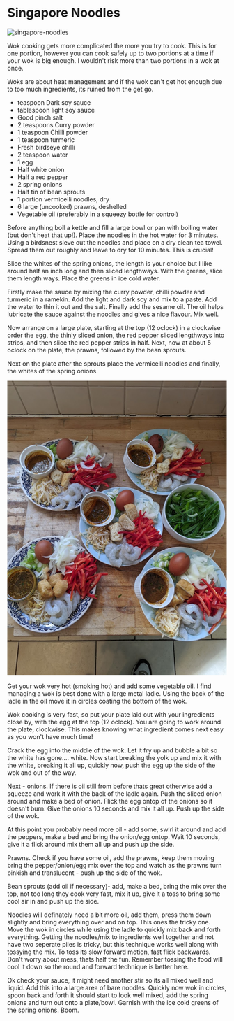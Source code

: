 # Singapore Noodles

![singapore-noodles](images/singapore-noodles.jpg)

Wok cooking gets more complicated the more you try to cook. This is for one portion, however you can cook safely up to two portions at a time if your wok is big enough. I wouldn't risk more than two portions in a wok at once.

Woks are about heat management and if the wok can't get hot enough due to too much ingredients, its ruined from the get go.

* teaspoon Dark soy sauce
* tablespoon light soy sauce
* Good pinch salt
* 2 teaspoons Curry powder
* 1 teaspoon Chilli powder
* 1 teaspoon turmeric
* Fresh birdseye chilli
* 2 teaspoon water
* 1 egg
* Half white onion
* Half a red pepper
* 2 spring onions
* Half tin of bean sprouts
* 1 portion vermicelli noodles, dry
* 6 large (uncooked) prawns, deshelled
* Vegetable oil (preferably in a squeezy bottle for control)

Before anything boil a kettle and fill a large bowl or pan with boiling water (but don't heat that up!). Place the noodles in the hot water for 3 minutes. Using a birdsnest sieve out the noodles and place on a dry clean tea towel. Spread them out roughly and leave to dry for 10 minutes. This is crucial!

Slice the whites of the spring onions, the length is your choice but I like around half an inch long and then sliced lengthways. With the greens, slice them length ways. Place the greens in ice cold water.

Firstly make the sauce by mixing the curry powder, chilli powder and turmeric in a ramekin. Add the light and dark soy and mix to a paste. Add the water to thin it out and the salt. Finally add the sesame oil. The oil helps lubricate the sauce against the noodles and gives a nice flavour. Mix well.


Now arrange on a large plate, starting at the top (12 oclock) in a clockwise order the egg, the thinly sliced onion, the red pepper sliced lengthways into strips, and then slice the red pepper strips in half. Next, now at about 5 oclock on the plate, the prawns, followed by the bean sprouts.

Next on the plate after the sprouts place the vermicelli noodles and finally, the whites of the spring onions.

![wok-clock](images/singapore-noodle-wok-clock.jpg)

Get your wok very hot (smoking hot) and add some vegetable oil. I find managing a wok is best done with a large metal ladle. Using the back of the ladle in the oil move it in circles coating the bottom of the wok.

Wok cooking is very fast, so put your plate laid out with your ingredients close by, with the egg at the top (12 oclock). You are going to work around the plate, clockwise. This makes knowing what ingredient comes next easy as you won't have much time!

Crack the egg into the middle of the wok. Let it fry up and bubble a bit so the white has gone.... white. Now start breaking the yolk up and mix it with the white, breaking it all up, quickly now, push the egg up the side of the wok and out of the way.

Next - onions. If there is oil still from before thats great otherwise add a squeeze and work it with the back of the ladle again. Push the sliced onion around and make a bed of onion. Flick the egg ontop of the onions so it doesn't burn. Give the onions 10 seconds and mix it all up. Push up the side of the wok.

At this point you probably need more oil - add some, swirl it around and add the peppers, make a bed and bring the onion/egg ontop. Wait 10 seconds, give it a flick around mix them all up and push up the side.

Prawns. Check if you have some oil, add the prawns, keep them moving bring the pepper/onion/egg mix over the top and watch as the prawns turn pinkish and translucent - push up the side of the wok.

Bean sprouts (add oil if necessary)- add, make a bed, bring the mix over the top, not too long they cook very fast, mix it up, give it a toss to bring some cool air in and push up the side.

Noodles will definately need a bit more oil, add them, press them down slightly and bring everything over and on top. This ones the tricky one. Move the wok in circles while using the ladle to quickly mix back and forth everything. Getting the noodles/mix to ingredients well together and not have two seperate piles is tricky, but this technique works well along with tossying the mix. To toss its slow forward motion, fast flick backwards. Don't worry about mess, thats half the fun. Remember tossing the food will cool it down so the round and forward technique is better here.

Ok check your sauce, it might need another stir so its all mixed well and liquid. Add this into a large area of bare noodles. Quickly now wok in circles, spoon back and forth it should start to look well mixed, add the spring onions and turn out onto a plate/bowl. Garnish with the ice cold greens of the spring onions. Boom.




